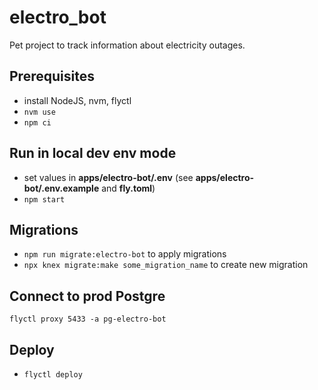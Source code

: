 # electro_bot

Pet project to track information about electricity outages.

## Prerequisites

- install NodeJS, nvm, flyctl
- `nvm use`
- `npm ci`

## Run in local dev env mode

- set values in **apps/electro-bot/.env** (see **apps/electro-bot/.env.example** and **fly.toml**)
- `npm start`

## Migrations

- `npm run migrate:electro-bot` to apply migrations
- `npx knex migrate:make some_migration_name` to create new migration

## Connect to prod Postgre

`flyctl proxy 5433 -a pg-electro-bot`

## Deploy

- `flyctl deploy`

